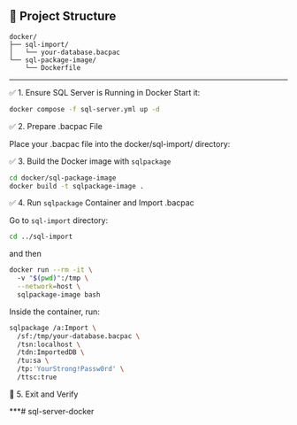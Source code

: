 ## 📁 Project Structure

```pgsql
docker/
├── sql-import/
│   └── your-database.bacpac
└── sql-package-image/
    └── Dockerfile
```
***
✅ 1. Ensure SQL Server is Running in Docker
Start it:
```bash
docker compose -f sql-server.yml up -d
```
✅ 2. Prepare .bacpac File

Place your .bacpac file into the docker/sql-import/ directory:

✅ 3. Build the Docker image with `sqlpackage`
```bash
cd docker/sql-package-image
docker build -t sqlpackage-image .
```
✅ 4. Run `sqlpackage` Container and Import .bacpac

Go to `sql-import` directory:
```bash
cd ../sql-import 
```
and then 
```bash
docker run --rm -it \                                                                                                                                                           INT ✘  6m 22s  
  -v "$(pwd)":/tmp \
  --network=host \
  sqlpackage-image bash
```
Inside the container, run:

```bash
sqlpackage /a:Import \
  /sf:/tmp/your-database.bacpac \
  /tsn:localhost \
  /tdn:ImportedDB \
  /tu:sa \
  /tp:'YourStrong!Passw0rd' \
  /ttsc:true

```

🧼 5. Exit and Verify

***# sql-server-docker
